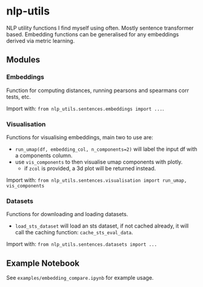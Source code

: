 # nlp-utils
NLP utility functions I find myself using often.
Mostly sentence transformer based. Embedding functions can be generalised for any embeddings derived via metric learning.

## Modules
### Embeddings
Function for computing distances, running pearsons and spearmans corr tests, etc.

Import with: `from nlp_utils.sentences.embeddings import ...`.

### Visualisation
Functions for visualising embeddings, main two to use are:
* `run_umap(df, embedding_col, n_components=2)` will label the input df with a components column.
* use `vis_components` to then visualise umap components with plotly.
    * if `zcol` is provided, a 3d plot will be returned instead.

Import with:
`from nlp_utils.sentences.visualisation import run_umap, vis_components`

### Datasets
Functions for downloading and loading datasets.
* `load_sts_dataset` will load an sts dataset, if not cached already, it will call the caching function: `cache_sts_eval_data`.

Import with:
`from nlp_utils.sentences.datasets import ...`


## Example Notebook
See `examples/embedding_compare.ipynb` for example usage.
